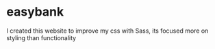 # easybank
I created this website to improve my css with Sass, its focused more on styling than functionality
